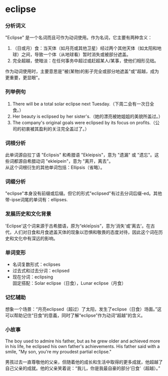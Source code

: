 # eclipse

### 分析词义

  

"Eclipse" 是一个名词而且可作为动词使用。作为名词，它主要有两种含义：

  

1.  （日或月）食：当天体（如月亮或其他卫星）经过两个其他天体（如太阳和地球）之间，导致一个体（从地球看）暂时消失或被部分遮盖。
2.  完全超越，使暗淡：在任何事务中超过或赶超某人/某事，使他们相形见绌。

  

作为动词使用时，主要意思是"被(某物)的影子完全或部分地遮盖"或"超越，成为更重要，更显眼"。

  

### 列举例句

  

1.  There will be a total solar eclipse next Tuesday.（下周二会有一次日全食。）
2.  Her beauty is eclipsed by her sister's.（她的漂亮被她姐姐的美貌所盖过。）
3.  The company's original goals were eclipsed by its focus on profits.（公司的初衷被其盈利的关注完全盖过了。）

  

### 词根分析

  

此单词源自拉丁语 "Eclipsis" 和希腊语 "Ekleipsis"，意为 "遗漏" 或 "遗忘"。这些词都源自希腊动词 "ekleípein"，意为 "离开，离去"。  
从这个词根衍生的其他单词包括：Ellipsis（省略）。

  

### 词缀分析

  

"eclipse"本身没有前缀或后缀。但它的形式"eclipsed"有过去分词后缀-ed。其他带-ipse词尾的单词有：ellipses.

  

### 发展历史和文化背景

  

'Eclipse'这个词来源于古希腊语，原为“ekleīpsis”，意为'消失'或'离去'。在古代，人们对日食和月食遮盖天体的现象以恐惧和敬畏的态度对待，因此这个词在历史和文化中有深远的影响。

  

### 单词变形

  

*   名词复数形式：eclipses
*   过去式和过去分词：eclipsed
*   现在分词：eclipsing  
    固定搭配：Solar eclipse（日食），Lunar eclipse（月食）

  

### 记忆辅助

  

想象一个场景：“月亮eclipsed（超过）了太阳，发生了eclipse（日食）场面。”这可以帮助记住“日食”的意義，同时了解“eclipse”作为动词“超越”的含义。

  

### 小故事

  

The boy used to admire his father, but as he grew older and achieved more in his life, he eclipsed his own father's achievements. His father said with a smile, "My son, you're my proudest partial eclipse."

  

男孩过去一直尊敬他的父亲，但随着他的成长和生活中取得的更多成就，他超越了自己父亲的成就。他的父亲笑着说：“我儿，你是我最自豪的部分‘日食’（超越）。”
